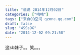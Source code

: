```yaml
---
title: "说说 2014年12月02日"
categories: ["嘀咕"]
tags: ["来自QQ空间 qzone.qq.com"]
draft: false
slug: "4SSs9G"
date: "2014-12-02 09:21:58"
---
```


这sb妹子。。笑。。。 
